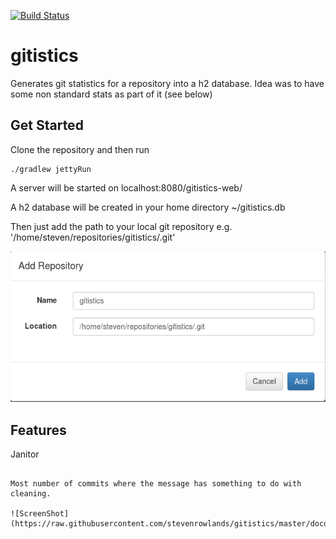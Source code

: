 [![Build Status](https://travis-ci.org/stevenrowlands/gitistics.png)](https://travis-ci.org/stevenrowlands/gitistics)

gitistics
=========

Generates git statistics for a repository into a h2 database. Idea was to have some non standard stats as part of it (see below)


Get Started
-----------

Clone the repository and then run

```
./gradlew jettyRun
```

A server will be started on localhost:8080/gitistics-web/

A h2 database will be created in your home directory ~/gitistics.db

Then just add the path to your local git repository e.g. '/home/steven/repositories/gitistics/.git'

![ScreenShot](/doco/add_repository.png?raw=true "Add Repository")


Features
--------

Janitor 
~~~~~~~~~

Most number of commits where the message has something to do with cleaning.

![ScreenShot](https://raw.githubusercontent.com/stevenrowlands/gitistics/master/doco/janitor.png])

